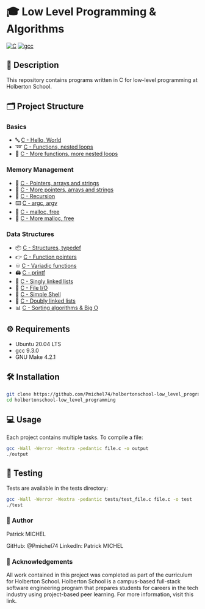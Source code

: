 # 🎓 Low Level Programming & Algorithms

[![C](https://img.shields.io/badge/C-00599C?style=for-the-badge&logo=c&logoColor=white)](https://en.wikipedia.org/wiki/C_(programming_language))
[![gcc](https://img.shields.io/badge/GCC-V89_or_later-orange.svg)](https://gcc.gnu.org/)

## 📝 Description
This repository contains programs written in C for low-level programming at Holberton School.

## 🗂️ Project Structure 

### Basics
* 🔤 [C - Hello, World](./hello_world)
* ➿ [C - Functions, nested loops](./functions_nested_loops)
* 🔁 [C - More functions, more nested loops](./more_functions_nested_loops)

### Memory Management
* 📍 [C - Pointers, arrays and strings](./pointers_arrays_strings)
* 🔢 [C - More pointers, arrays and strings](./pointers_arrays_strings)
* 🔄 [C - Recursion](./recursion)
* ⌨️ [C - argc, argv](./argc_argv)
* 💾 [C - malloc, free](./malloc_free)
* 🧩 [C - More malloc, free](./more_malloc_free)

### Data Structures
* 📦 [C - Structures, typedef](./structures_typedef)
* 👉 [C - Function pointers](./function_pointers)
* ♾️ [C - Variadic functions](./variadic_functions)
* 🖨️ [C - printf](https://github.com/Pmichel74/holbertonschool-printf)
* 🔗 [C - Singly linked lists](./singly_linked_lists)
* 📁 [C - File I/O](./file_io)
* 🐚 [C - Simple Shell](https://github.com/Pmichel74/simple_shell)
* 🔄 [C - Doubly linked lists](./doubly_linked_lists)
* 📊 [C - Sorting algorithms & Big O](https://github.com/Pmichel74/holbertonschool-sorting_algorithms)

## ⚙️ Requirements
* Ubuntu 20.04 LTS
* gcc 9.3.0
* GNU Make 4.2.1

## 🛠️ Installation
```bash
git clone https://github.com/Pmichel74/holbertonschool-low_level_programming.git
cd holbertonschool-low_level_programming
```
## 💻 Usage
Each project contains multiple tasks. To compile a file:
```bash
gcc -Wall -Werror -Wextra -pedantic file.c -o output
./output
```
## 🧪 Testing
Tests are available in the tests directory:
```bash
gcc -Wall -Werror -Wextra -pedantic tests/test_file.c file.c -o test
./test
```
### 👤 Author
Patrick MICHEL

GitHub: @Pmichel74
LinkedIn: Patrick MICHEL

### 🙏 Acknowledgements
All work contained in this project was completed as part of the curriculum for Holberton School. Holberton School is a campus-based full-stack software engineering program that prepares students for careers in the tech industry using project-based peer learning. For more information, visit this link.
